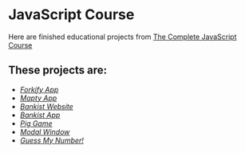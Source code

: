 # JavaScript Course

Here are finished educational projects from [The Complete JavaScript Course](https://www.udemy.com/course/the-complete-javascript-course/)

## These projects are:

- _[Forkify App](https://forkify-spormuv.netlify.app/)_
- _[Mapty App](https://spormuv.github.io/js-course/mapty_app/dist/)_
- _[Bankist Website](https://spormuv.github.io/js-course/bankist_website/dist/)_
- _[Bankist App](https://spormuv.github.io/js-course/bankist/)_
- _[Pig Game](https://spormuv.github.io/js-course/pig-game/)_
- _[Modal Window](https://spormuv.github.io/js-course/modal-window/)_
- _[Guess My Number!](https://spormuv.github.io/js-course/guess-my-number/)_
